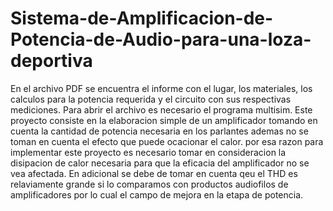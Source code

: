 # Sistema-de-Amplificacion-de-Potencia-de-Audio-para-una-loza-deportiva
En el archivo PDF se encuentra el informe con el lugar, los materiales, los calculos para la potencia requerida  y el circuito con sus respectivas mediciones.
 Para abrir el archivo es necesario  el programa  multisim.
 Este proyecto consiste en la elaboracion simple de un amplificador tomando en cuenta la cantidad de potencia necesaria  en los parlantes  ademas no se toman en  cuenta el efecto que puede ocacionar el calor.
 por esa razon  para  implementar este proyecto es necesario tomar en consideracion la  disipacion de calor necesaria para que la eficacia del amplificador no se vea afectada.
 En adicional  se debe de tomar en cuenta  qeu el  THD es relaviamente grande  si lo comparamos con productos audiofilos de  amplificadores por lo cual  el campo de mejora en la etapa de potencia.
